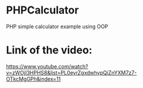 # PHPCalculator

PHP simple calculator example using OOP


# Link of the video: 

https://www.youtube.com/watch?v=zWOjI3HPHS8&list=PL0eyrZgxdwhypQiZnYXM7z7-OTkcMgGPh&index=11 

